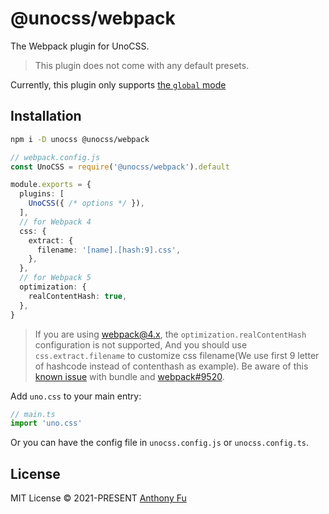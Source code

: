 # @unocss/webpack

The Webpack plugin for UnoCSS.

> This plugin does not come with any default presets.

Currently, this plugin only supports [the `global` mode](https://github.com/unocss/unocss/blob/main/packages/vite/src/types.ts#L11-L21)

## Installation

```bash
npm i -D unocss @unocss/webpack
```

```ts
// webpack.config.js
const UnoCSS = require('@unocss/webpack').default

module.exports = {
  plugins: [
    UnoCSS({ /* options */ }),
  ],
  // for Webpack 4
  css: {
    extract: {
      filename: '[name].[hash:9].css',
    },
  },
  // for Webpack 5
  optimization: {
    realContentHash: true,
  },
}
```

> If you are using webpack@4.x, the `optimization.realContentHash` configuration is not supported, And you should use `css.extract.filename` to customize css filename(We use first 9 letter of hashcode instead of contenthash as example). Be aware of this [known issue](https://github.com/unocss/unocss/issues/1728) with bundle and [webpack#9520](https://github.com/webpack/webpack/issues/9520#issuecomment-749534245).

Add `uno.css` to your main entry:

```ts
// main.ts
import 'uno.css'
```

Or you can have the config file in `unocss.config.js` or `unocss.config.ts`.

## License

MIT License &copy; 2021-PRESENT [Anthony Fu](https://github.com/antfu)
